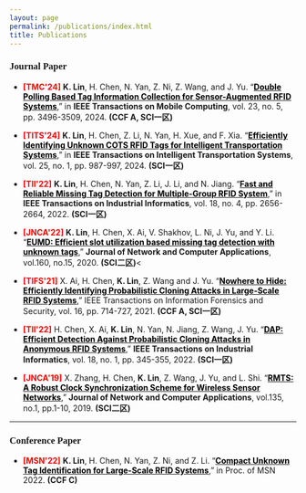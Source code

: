 ```yaml
---
layout: page
permalink: /publications/index.html
title: Publications
---
```




<h3><font face="新罗马">Journal Paper</font></h3>


 - **<font color= red>[TMC'24]</font>** **K. Lin**, H. Chen, N. Yan, Z. Ni, Z. Wang, and J. Yu. “[**<font color= BLACK>Double Polling Based Tag Information Collection for Sensor-Augmented RFID Systems</font>**](https://ieeexplore.ieee.org/document/10129835/),” in **IEEE Transactions on Mobile Computing**, vol. 23, no. 5, pp. 3496-3509, 2024. **(CCF A, SCI一区)**

- **<font color= red>[TITS'24]</font>** **K. Lin**, H. Chen, Z. Li, N. Yan, H. Xue, and F. Xia. “[**<font color= BLACK>Efficiently Identifying Unknown COTS RFID Tags for Intelligent Transportation Systems</font>**](https://ieeexplore.ieee.org/document/10171830),” in **IEEE Transactions on Intelligent Transportation Systems**, vol. 25, no. 1, pp. 987-997, 2024. **(SCI一区)**

- **<font color= red>[TII'22]</font>** **K. Lin**, H. Chen, N. Yan, Z. Li, J. Li, and N. Jiang. “[**<font color= BLACK>Fast and Reliable Missing Tag Detection for Multiple-Group RFID System</font>**](https://ieeexplore.ieee.org/document/9354021),” in **IEEE Transactions on Industrial Informatics**, vol. 18, no. 4, pp. 2656-2664, 2022. **(SCI一区)**
  
- **<font color= red>[JNCA'22]</font>** **K. Lin**, H. Chen, X. Ai, V. Shakhov, L. Ni, J. Yu, and Y. Li. “[**<font color= BLACK>EUMD: Efficient slot utilization based missing tag detection with unknown tags</font>**](https://www.sciencedirect.com/science/article/abs/pii/S1084804520301144),” **Journal of Network and Computer Applications**, vol.160, no.15, 2020. **(SCI二区)**<

- **<font color= red>[TIFS'21]</font>** X. Ai, H. Chen, **K. Lin**, Z. Wang and J. Yu. “[**<font color= BLACK>Nowhere to Hide: Efficiently Identifying Probabilistic Cloning Attacks in Large-Scale RFID Systems</font>**](),” IEEE Transactions on Information Forensics and Security, vol. 16, pp. 714-727, 2021. **(CCF A, SCI一区)**

- **<font color= red>[TII'22]</font>** H. Chen, X. Ai, **K. Lin**, N. Yan, N. Jiang, Z. Wang, J. Yu. “[**<font color= BLACK>DAP: Efficient Detection Against Probabilistic Cloning Attacks in Anonymous RFID Systems</font>**](),” **IEEE Transactions on Industrial Informatics**, vol. 18, no. 1, pp. 345-355, 2022. **(SCI一区)**

- **<font color= red>[JNCA'19]</font>** X. Zhang, H. Chen, **K. Lin**, Z. Wang, J. Yu, and L. Shi. “[**<font color= BLACK>RMTS: A Robust Clock Synchronization Scheme for Wireless Sensor Networks</font>**](),” **Journal of Network and Computer Applications**, vol.135, no.1, pp.1-10, 2019. **(SCI二区)**


---

<h3><font face="新罗马">Conference Paper</font></h3>

- **<font color= red>[MSN'22]</font>** **K. Lin**,  H. Chen, N. Yan, Z. Ni, and Z. Li. “[**<font color= BLACK>Compact Unknown Tag Identification for Large-Scale RFID Systems</font>**](https://ieeexplore.ieee.org/document/10076567),” in Proc. of MSN 2022. **(CCF C)**